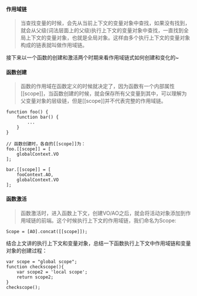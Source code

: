 
#### 作用域链
> 当查找变量的时候，会先从当前上下文的变量对象中查找，如果没有找到，就会从父级(词法层面上的父级)执行上下文的变量对象中查找，一直找到全局上下文的变量对象，也就是全局对象。这样由多个执行上下文的变量对象构成的链表就叫做作用域链。

接下来以一个函数的创建和激活两个时期来看作用域链式如何创建和变化的~

#### 函数创建
> 函数的作用域在函数定义的时候就决定了，因为函数有一个内部属性[[scope]]，当函数创建的时候，就会保存所有父变量到其中，可以理解为父变量对象的层级链，但是[[scope]]并不代表完整的作用域链。


```
function foo() {
    function bar() {
        ...
    }
}

// 函数创建时，各自的[[scope]]为：
foo.[[scope]] = [
    globalContext.VO
];

bar.[[scope]] = [
    fooContext.AO,
    globalContext.VO
];
```

#### 函数激活
> 函数激活时，进入函数上下文，创建VO/AO之后，就会将活动对象添加到作用域链的前端。这个时候执行上下文的作用域链，我们命名为Scope:

```
Scope = [AO].concat([[scope]]);
```

结合上文讲的执行上下文和变量对象，总结一下函数执行上下文中作用域链和变量对象的创建过程：

```
var scope = "global scope";
function checkscope(){
    var scope2 = 'local scope';
    return scope2;
}
checkscope();
```

